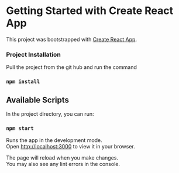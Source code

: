 # Getting Started with Create React App

This project was bootstrapped with [Create React App](https://github.com/facebook/create-react-app).

### Project Installation

Pull the project from the git hub and run the command

### `npm install`

## Available Scripts

In the project directory, you can run:

### `npm start`

Runs the app in the development mode.\
Open [http://localhost:3000](http://localhost:3000) to view it in your browser.

The page will reload when you make changes.\
You may also see any lint errors in the console.
